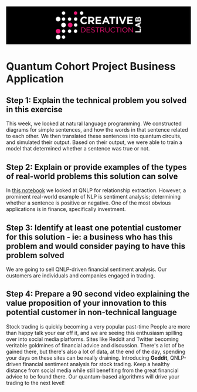 ![CDL 2021 Cohort Project](../figures/CDL_logo.jpg)
# Quantum Cohort Project Business Application

## Step 1: Explain the technical problem you solved in this exercise

This week, we looked at natural language programming.
We constructed diagrams for simple sentences, and how the words in that sentence related to each other.
We then translated these sentences into quantum circuits, and simulated their output.
Based on their output, we were able to train a model that determined whether a sentence was true or not.

## Step 2: Explain or provide examples of the types of real-world problems this solution can solve

In [this notebook](./notebooks/3_qnlp-experiment.ipynb) we looked at QNLP for relationship extraction.
However, a prominent real-world example of NLP is sentiment analysis; determining whether a sentence is positive or negative.
One of the most obvious applications is in finance, specifically investment.

## Step 3: Identify at least one potential customer for this solution - ie: a business who has this problem and would consider paying to have this problem solved

We are going to sell QNLP-driven financial sentiment analysis. 
Our customers are individuals and companies engaged in trading.

## Step 4: Prepare a 90 second video explaining the value proposition of your innovation to this potential customer in non-technical language

Stock trading is quickly becoming a very popular past-time
People are more than happy talk your ear off it, and we are seeing this enthusiasm spilling over into social media platforms.
Sites like Reddit and Twitter becoming veritable goldmines of financial advice and discussion.
There's a lot of be gained there, but there's also a lot of data, at the end of the day, spending your days on these sites can be really draining.
Introducing **Geddit**, QNLP-driven financial sentiment analysis for stock trading.
Keep a healthy distance from social media while still benefiting from the great financial advice to be found there.
Our quantum-based algorithms will drive your trading to the next level!
